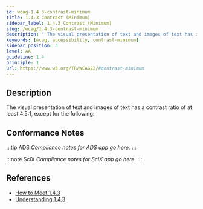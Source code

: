 ```yaml
---
id: wcag-1.4.3-contrast-minimum
title: 1.4.3 Contrast (Minimum)
sidebar_label: 1.4.3 Contrast (Minimum)
slug: /wcag/1.4.3-contrast-minimum
description: " The visual presentation of text and images of text has a contrast ratio of at least 4.5:1, except for the following:"
keywords: [wcag, accessibility, contrast-minimum]
sidebar_position: 3
level: AA
guideline: 1.4
principle: 1
url: https://www.w3.org/TR/WCAG22/#contrast-minimum
---
```


## Description

 The visual presentation of text and images of text has a contrast ratio of at least 4.5:1, except for the following:

## Conformance Notes

:::tip ADS
_Compliance notes for ADS app go here._
:::

:::note SciX
_Compliance notes for SciX app go here._
:::

## References

- [How to Meet 1.4.3](https://www.w3.org/WAI/WCAG22/quickref/#contrast-minimum)
- [Understanding 1.4.3](https://www.w3.org/WAI/WCAG22/Understanding/contrast-minimum.html)


